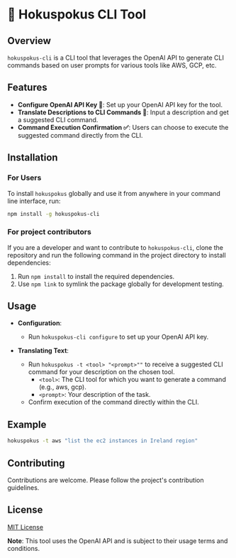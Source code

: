 # 🧙 Hokuspokus CLI Tool

## Overview
`hokuspokus-cli` is a CLI tool that leverages the OpenAI API to generate CLI commands based on user prompts for various tools like AWS, GCP, etc.

## Features
- **Configure OpenAI API Key 🔑**: Set up your OpenAI API key for the tool.
- **Translate Descriptions to CLI Commands 💬**: Input a description and get a suggested CLI command.
- **Command Execution Confirmation ✅**: Users can choose to execute the suggested command directly from the CLI.

## Installation

### For Users
To install `hokuspokus` globally and use it from anywhere in your command line interface, run:

```bash
npm install -g hokuspokus-cli
```

### For project contributors
If you are a developer and want to contribute to `hokuspokus-cli`, clone the repository and run the following command in the project directory to install dependencies:

1. Run `npm install` to install the required dependencies.
2. Use `npm link` to symlink the package globally for development testing.

## Usage
- **Configuration**:
  - Run `hokuspokus-cli configure` to set up your OpenAI API key.

- **Translating Text**:
  - Run `hokuspokus -t <tool> "<prompt>""` to receive a suggested CLI command for your description on the chosen tool.
    - `<tool>`: The CLI tool for which you want to generate a command (e.g., aws, gcp).
    - `<prompt>`: Your description of the task.
  - Confirm execution of the command directly within the CLI.

## Example
```bash
hokuspokus -t aws "list the ec2 instances in Ireland region"
```

## Contributing
Contributions are welcome. Please follow the project's contribution guidelines.

## License
[MIT License](LICENSE)

**Note**: This tool uses the OpenAI API and is subject to their usage terms and conditions.
